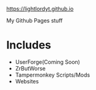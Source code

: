 https://lightlordyt.github.io

My Github Pages stuff


# Includes
- UserForge(Coming Soon)
- ZrButWorse
- Tampermonkey Scripts/Mods
- Websites
